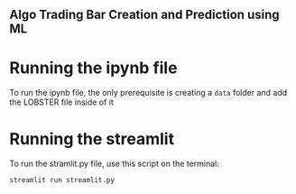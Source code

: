 ## Algo Trading Bar Creation and Prediction using ML

# Running the ipynb file

To run the ipynb file, the only prerequisite is creating a `data` folder and add the LOBSTER file inside of it

# Running the streamlit

To run the stramlit.py file, use this script on the terminal:

`streamlit run streamlit.py`
